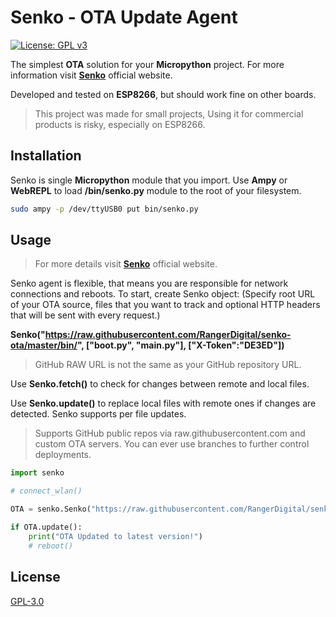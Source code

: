 # Senko - OTA Update Agent
[![License: GPL v3](https://img.shields.io/badge/License-GPLv3-blue.svg)](https://www.gnu.org/licenses/gpl-3.0)

The simplest **OTA** solution for your **Micropython** project.
For more information visit [**Senko**](https://senko.bednarski.dev) official website.

Developed and tested on **ESP8266**, but should work fine on other boards.

>This project was made for small projects, Using it for commercial products is risky, especially on ESP8266.


## Installation

Senko is single **Micropython** module that you import.
Use **Ampy** or **WebREPL** to load **/bin/senko.py** module to the root of your filesystem.

```bash
sudo ampy -p /dev/ttyUSB0 put bin/senko.py
```

## Usage

> For more details visit [**Senko**](https://senko.bednarski.dev) official website.

Senko agent is flexible, that means you are responsible for network connections and reboots.
To start, create Senko object:
(Specify root URL of your OTA source, files that you want to track and optional HTTP headers that will be sent with every request.)

**Senko("https://raw.githubusercontent.com/RangerDigital/senko-ota/master/bin/", ["boot.py", "main.py"], ["X-Token":"DE3ED"])**

> GitHub RAW URL is not the same as your GitHub repository URL.

Use **Senko.fetch()** to check for changes between remote and local files.

Use **Senko.update()** to replace local files with remote ones if changes are detected. Senko supports per file updates.

>Supports GitHub public repos via raw.githubusercontent.com and custom OTA servers. You can ever use branches to further control deployments.

```python
import senko

# connect_wlan()

OTA = senko.Senko("https://raw.githubusercontent.com/RangerDigital/senko-ota/master/bin/", ["boot.py", "main.py"])

if OTA.update():
    print("OTA Updated to latest version!")
    # reboot()
```

## License
[GPL-3.0](https://choosealicense.com/licenses/gpl-3.0/)

